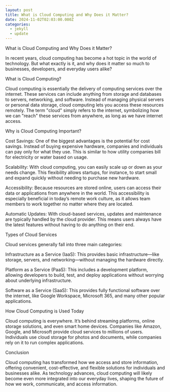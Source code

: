 ```yaml
---
layout: post
title: What is Cloud Computing and Why Does it Matter?
date: 2024-11-02T02:03:00.000Z
categories:
  - jekyll
  - update
---
```

What is Cloud Computing and Why Does it Matter?

In recent years, cloud computing has become a hot topic in the world of technology. But what exactly is it, and why does it matter so much to businesses, developers, and everyday users alike?



What is Cloud Computing?

Cloud computing is essentially the delivery of computing services over the internet. These services can include anything from storage and databases to servers, networking, and software. Instead of managing physical servers or personal data storage, cloud computing lets you access these resources remotely. The term "cloud" simply refers to the internet, symbolizing how we can "reach" these services from anywhere, as long as we have internet access.



Why is Cloud Computing Important?

Cost Savings: One of the biggest advantages is the potential for cost savings. Instead of buying expensive hardware, companies and individuals can pay only for what they use. This is similar to how utility companies bill for electricity or water based on usage.



Scalability: With cloud computing, you can easily scale up or down as your needs change. This flexibility allows startups, for instance, to start small and expand quickly without needing to purchase new hardware.



Accessibility: Because resources are stored online, users can access their data or applications from anywhere in the world. This accessibility is especially beneficial in today’s remote work culture, as it allows team members to work together no matter where they are located.



Automatic Updates: With cloud-based services, updates and maintenance are typically handled by the cloud provider. This means users always have the latest features without having to do anything on their end.



Types of Cloud Services

Cloud services generally fall into three main categories:



Infrastructure as a Service (IaaS): This provides basic infrastructure—like storage, servers, and networking—without managing the hardware directly.



Platform as a Service (PaaS): This includes a development platform, allowing developers to build, test, and deploy applications without worrying about underlying infrastructure.



Software as a Service (SaaS): This provides fully functional software over the internet, like Google Workspace, Microsoft 365, and many other popular applications.



How Cloud Computing is Used Today

Cloud computing is everywhere. It’s behind streaming platforms, online storage solutions, and even smart home devices. Companies like Amazon, Google, and Microsoft provide cloud services to millions of users. Individuals use cloud storage for photos and documents, while companies rely on it to run complex applications.



Conclusion

Cloud computing has transformed how we access and store information, offering convenient, cost-effective, and flexible solutions for individuals and businesses alike. As technology advances, cloud computing will likely become even more integrated into our everyday lives, shaping the future of how we work, communicate, and access information.
